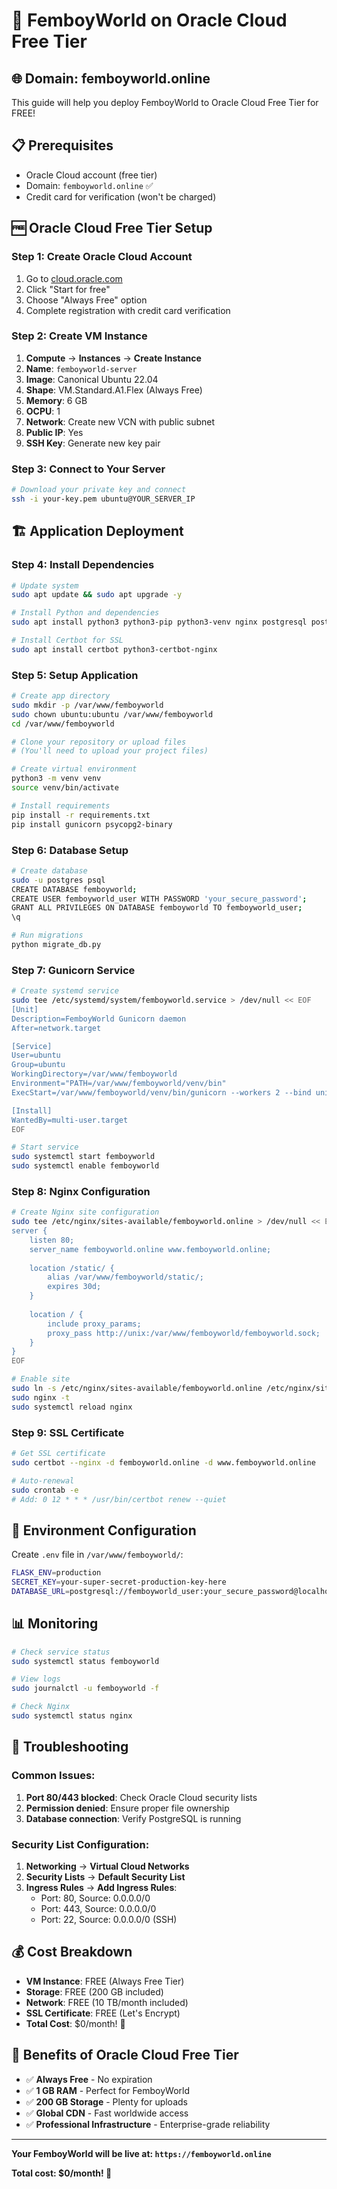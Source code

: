 # 🚀 FemboyWorld on Oracle Cloud Free Tier

## 🌐 Domain: femboyworld.online

This guide will help you deploy FemboyWorld to Oracle Cloud Free Tier for FREE!

## 📋 Prerequisites

- Oracle Cloud account (free tier)
- Domain: `femboyworld.online` ✅
- Credit card for verification (won't be charged)

## 🆓 Oracle Cloud Free Tier Setup

### **Step 1: Create Oracle Cloud Account**
1. Go to [cloud.oracle.com](https://cloud.oracle.com)
2. Click "Start for free"
3. Choose "Always Free" option
4. Complete registration with credit card verification

### **Step 2: Create VM Instance**
1. **Compute** → **Instances** → **Create Instance**
2. **Name**: `femboyworld-server`
3. **Image**: Canonical Ubuntu 22.04
4. **Shape**: VM.Standard.A1.Flex (Always Free)
5. **Memory**: 6 GB
6. **OCPU**: 1
7. **Network**: Create new VCN with public subnet
8. **Public IP**: Yes
9. **SSH Key**: Generate new key pair

### **Step 3: Connect to Your Server**
```bash
# Download your private key and connect
ssh -i your-key.pem ubuntu@YOUR_SERVER_IP
```

## 🏗️ Application Deployment

### **Step 4: Install Dependencies**
```bash
# Update system
sudo apt update && sudo apt upgrade -y

# Install Python and dependencies
sudo apt install python3 python3-pip python3-venv nginx postgresql postgresql-contrib

# Install Certbot for SSL
sudo apt install certbot python3-certbot-nginx
```

### **Step 5: Setup Application**
```bash
# Create app directory
sudo mkdir -p /var/www/femboyworld
sudo chown ubuntu:ubuntu /var/www/femboyworld
cd /var/www/femboyworld

# Clone your repository or upload files
# (You'll need to upload your project files)

# Create virtual environment
python3 -m venv venv
source venv/bin/activate

# Install requirements
pip install -r requirements.txt
pip install gunicorn psycopg2-binary
```

### **Step 6: Database Setup**
```bash
# Create database
sudo -u postgres psql
CREATE DATABASE femboyworld;
CREATE USER femboyworld_user WITH PASSWORD 'your_secure_password';
GRANT ALL PRIVILEGES ON DATABASE femboyworld TO femboyworld_user;
\q

# Run migrations
python migrate_db.py
```

### **Step 7: Gunicorn Service**
```bash
# Create systemd service
sudo tee /etc/systemd/system/femboyworld.service > /dev/null << EOF
[Unit]
Description=FemboyWorld Gunicorn daemon
After=network.target

[Service]
User=ubuntu
Group=ubuntu
WorkingDirectory=/var/www/femboyworld
Environment="PATH=/var/www/femboyworld/venv/bin"
ExecStart=/var/www/femboyworld/venv/bin/gunicorn --workers 2 --bind unix:/var/www/femboyworld/femboyworld.sock -m 007 app:app

[Install]
WantedBy=multi-user.target
EOF

# Start service
sudo systemctl start femboyworld
sudo systemctl enable femboyworld
```

### **Step 8: Nginx Configuration**
```bash
# Create Nginx site configuration
sudo tee /etc/nginx/sites-available/femboyworld.online > /dev/null << EOF
server {
    listen 80;
    server_name femboyworld.online www.femboyworld.online;
    
    location /static/ {
        alias /var/www/femboyworld/static/;
        expires 30d;
    }
    
    location / {
        include proxy_params;
        proxy_pass http://unix:/var/www/femboyworld/femboyworld.sock;
    }
}
EOF

# Enable site
sudo ln -s /etc/nginx/sites-available/femboyworld.online /etc/nginx/sites-enabled/
sudo nginx -t
sudo systemctl reload nginx
```

### **Step 9: SSL Certificate**
```bash
# Get SSL certificate
sudo certbot --nginx -d femboyworld.online -d www.femboyworld.online

# Auto-renewal
sudo crontab -e
# Add: 0 12 * * * /usr/bin/certbot renew --quiet
```

## 🔧 Environment Configuration

Create `.env` file in `/var/www/femboyworld/`:
```bash
FLASK_ENV=production
SECRET_KEY=your-super-secret-production-key-here
DATABASE_URL=postgresql://femboyworld_user:your_secure_password@localhost/femboyworld
```

## 📊 Monitoring

```bash
# Check service status
sudo systemctl status femboyworld

# View logs
sudo journalctl -u femboyworld -f

# Check Nginx
sudo systemctl status nginx
```

## 🚨 Troubleshooting

### **Common Issues:**
1. **Port 80/443 blocked**: Check Oracle Cloud security lists
2. **Permission denied**: Ensure proper file ownership
3. **Database connection**: Verify PostgreSQL is running

### **Security List Configuration:**
1. **Networking** → **Virtual Cloud Networks**
2. **Security Lists** → **Default Security List**
3. **Ingress Rules** → **Add Ingress Rules**:
   - Port: 80, Source: 0.0.0.0/0
   - Port: 443, Source: 0.0.0.0/0
   - Port: 22, Source: 0.0.0.0/0 (SSH)

## 💰 Cost Breakdown

- **VM Instance**: FREE (Always Free Tier)
- **Storage**: FREE (200 GB included)
- **Network**: FREE (10 TB/month included)
- **SSL Certificate**: FREE (Let's Encrypt)
- **Total Cost**: $0/month! 🎉

## 🌟 Benefits of Oracle Cloud Free Tier

- ✅ **Always Free** - No expiration
- ✅ **1 GB RAM** - Perfect for FemboyWorld
- ✅ **200 GB Storage** - Plenty for uploads
- ✅ **Global CDN** - Fast worldwide access
- ✅ **Professional Infrastructure** - Enterprise-grade reliability

---

**Your FemboyWorld will be live at: `https://femboyworld.online`**

**Total cost: $0/month! 🚀**
